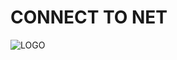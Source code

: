 # CONNECT TO NET

![LOGO](https://github.com/YounesRabeh/connect-to-net/blob/d7cc7795d11b07d957e3043a3567187a8cbd8d45/github/Connect%202%20NET.png)
